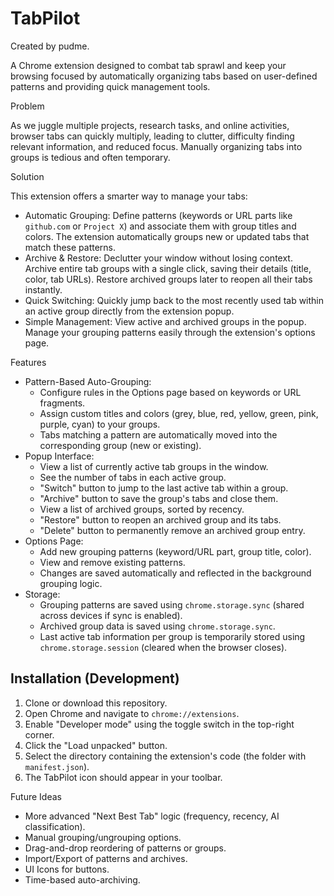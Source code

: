 # TabPilot
Created by pudme.

A Chrome extension designed to combat tab sprawl and keep your browsing focused by automatically organizing tabs based on user-defined patterns and providing quick management tools.

Problem

As we juggle multiple projects, research tasks, and online activities, browser tabs can quickly multiply, leading to clutter, difficulty finding relevant information, and reduced focus. Manually organizing tabs into groups is tedious and often temporary.

Solution

This extension offers a smarter way to manage your tabs:

*   Automatic Grouping: Define patterns (keywords or URL parts like `github.com` or `Project X`) and associate them with group titles and colors. The extension automatically groups new or updated tabs that match these patterns.
*   Archive & Restore: Declutter your window without losing context. Archive entire tab groups with a single click, saving their details (title, color, tab URLs). Restore archived groups later to reopen all their tabs instantly.
*   Quick Switching: Quickly jump back to the most recently used tab within an active group directly from the extension popup.
*   Simple Management: View active and archived groups in the popup. Manage your grouping patterns easily through the extension's options page.

Features

*   Pattern-Based Auto-Grouping:
    *   Configure rules in the Options page based on keywords or URL fragments.
    *   Assign custom titles and colors (grey, blue, red, yellow, green, pink, purple, cyan) to your groups.
    *   Tabs matching a pattern are automatically moved into the corresponding group (new or existing).
*   Popup Interface:
    *   View a list of currently active tab groups in the window.
    *   See the number of tabs in each active group.
    *   "Switch" button to jump to the last active tab within a group.
    *   "Archive" button to save the group's tabs and close them.
    *   View a list of archived groups, sorted by recency.
    *   "Restore" button to reopen an archived group and its tabs.
    *   "Delete" button to permanently remove an archived group entry.
*   Options Page:
    *   Add new grouping patterns (keyword/URL part, group title, color).
    *   View and remove existing patterns.
    *   Changes are saved automatically and reflected in the background grouping logic.
*   Storage:
    *   Grouping patterns are saved using `chrome.storage.sync` (shared across devices if sync is enabled).
    *   Archived group data is saved using `chrome.storage.sync`.
    *   Last active tab information per group is temporarily stored using `chrome.storage.session` (cleared when the browser closes).

## Installation (Development)

1.  Clone or download this repository.
2.  Open Chrome and navigate to `chrome://extensions`.
3.  Enable "Developer mode" using the toggle switch in the top-right corner.
4.  Click the "Load unpacked" button.
5.  Select the directory containing the extension's code (the folder with `manifest.json`).
6.  The TabPilot icon should appear in your toolbar.

Future Ideas

*   More advanced "Next Best Tab" logic (frequency, recency, AI classification).
*   Manual grouping/ungrouping options.
*   Drag-and-drop reordering of patterns or groups.
*   Import/Export of patterns and archives.
*   UI Icons for buttons.
*   Time-based auto-archiving. 